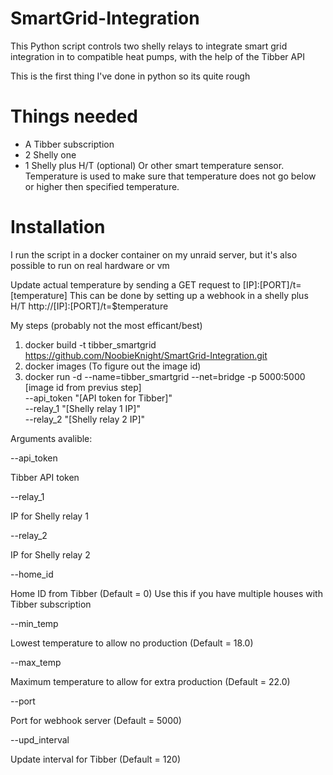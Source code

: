 # SmartGrid-Integration

This Python script controls two shelly relays to integrate smart grid integration in to compatible heat pumps, with the help of the Tibber API

This is the first thing I've done in python so its quite rough

# Things needed

* A Tibber subscription
* 2 Shelly one
* 1 Shelly plus H/T (optional)
  Or other smart temperature sensor. Temperature is used to make sure that temperature does not go below or higher then specified temperature.
  

# Installation

I run the script in a docker container on my unraid server, but it's also possible to run on real hardware or vm

Update actual temperature by sending a GET request to [IP]:[PORT]/t=[temperature]
This can be done by setting up a webhook in a shelly plus H/T
  http://[IP]:[PORT]/t=$temperature
  

My steps (probably not the most efficant/best)
1. docker build -t tibber_smartgrid https://github.com/NoobieKnight/SmartGrid-Integration.git
2. docker images (To figure out the image id)
3. docker run -d --name=tibber_smartgrid --net=bridge -p 5000:5000 [image id from previus step] \
                 --api_token "[API token for Tibber]" \
                 --relay_1 "[Shelly relay 1 IP]" \
                 --relay_2 "[Shelly relay 2 IP]"

Arguments avalible:

--api_token

Tibber API token
  
  
--relay_1

IP for Shelly relay 1
  
  
--relay_2

IP for Shelly relay 2
  
  
--home_id

Home ID from Tibber (Default = 0) Use this if you have multiple houses with Tibber subscription
  
  
--min_temp

Lowest temperature to allow no production (Default = 18.0)
  
  
--max_temp

Maximum temperature to allow for extra production (Default = 22.0)
  
  
--port

Port for webhook server (Default = 5000)
  
  
--upd_interval

Update interval for Tibber (Default = 120)
  
